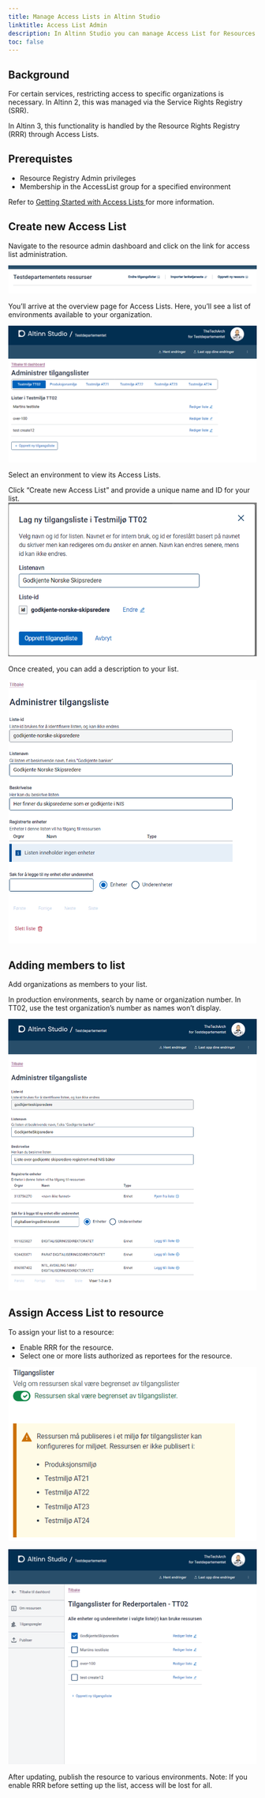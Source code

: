 ```yaml
---
title: Manage Access Lists in Altinn Studio
linktitle: Access List Admin
description: In Altinn Studio you can manage Access List for Resources in Altinn Resource Registry.
toc: false
---
```


## Background

For certain services, restricting access to specific organizations is necessary. In Altinn 2, this was managed via the Service Rights Registry (SRR).

In Altinn 3, this functionality is handled by the Resource Rights Registry (RRR) through Access Lists.

## Prerequistes

- Resource Registry Admin privileges
- Membership in the AccessList group for a specified environment

Refer to [Getting Started with Access Lists ](/en/authorization/getting-started/accesslist-admin-studio/) for more information.

## Create new Access List

Navigate to the resource admin dashboard and click on the link for access list administration.

![Access Lists](accesslist_0.png)

You’ll arrive at the overview page for Access Lists. Here, you’ll see a list of environments available to your organization.

![Access Lists](accesslist_1.png)

Select an environment to view its Access Lists.

Click “Create new Access List” and provide a unique name and ID for your list.
![Access Lists](accesslist_1a.png)

Once created, you can add a description to your list.

![Access Lists](accesslist_2.png)

## Adding members to list

Add organizations as members to your list.

In production environments, search by name or organization number. In TT02, use the test organization’s number as names won’t display.

![Access Lists](accesslist_3.png)

## Assign Access List to resource

To assign your list to a resource:

- Enable RRR for the resource.
- Select one or more lists authorized as reportees for the resource.

![Access Lists](accesslist_5.png)

![Access Lists](accesslist_4.png)

After updating, publish the resource to various environments. Note: If you enable RRR before setting up the list, access will be lost for all.
